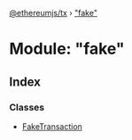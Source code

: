 [@ethereumjs/tx](../README.md) › ["fake"](_fake_.md)

# Module: "fake"

## Index

### Classes

* [FakeTransaction](../classes/_fake_.faketransaction.md)
